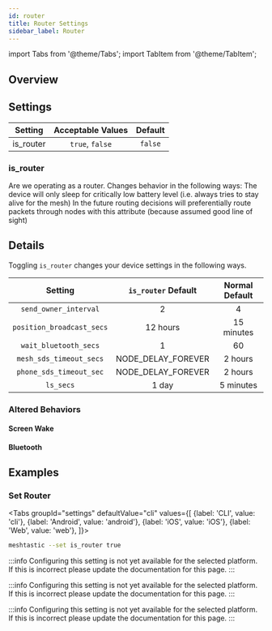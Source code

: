 ```yaml
---
id: router
title: Router Settings
sidebar_label: Router
---
```

import Tabs from '@theme/Tabs';
import TabItem from '@theme/TabItem';


## Overview



## Settings

| Setting | Acceptable Values | Default |
| :-----: | :---------------: | :-----: |
| is_router | `true`, `false` | `false` |

### is_router

Are we operating as a router. Changes behavior in the following ways: The device will only sleep for critically low battery level (i.e. always tries to stay alive for the mesh) In the future routing decisions will preferentially route packets through nodes with this attribute (because assumed good line of sight)

## Details

Toggling `is_router` changes your device settings in the following ways.

| Setting | `is_router` Default | Normal Default |
| :-----: | :-----------------: | :------------: |
| `send_owner_interval` | 2 | 4 |
| `position_broadcast_secs` | 12 hours | 15 minutes |
| `wait_bluetooth_secs` | 1 | 60 |
| `mesh_sds_timeout_secs` | NODE_DELAY_FOREVER | 2 hours |
| `phone_sds_timeout_sec` | NODE_DELAY_FOREVER | 2 hours |
| `ls_secs` | 1 day | 5 minutes |

### Altered Behaviors
#### Screen Wake
#### Bluetooth

## Examples

### Set Router
<Tabs
  groupId="settings"
  defaultValue="cli"
  values={[
    {label: 'CLI', value: 'cli'},
    {label: 'Android', value: 'android'},
    {label: 'iOS', value: 'iOS'},
    {label: 'Web', value: 'web'},
  ]}>
  <TabItem value="cli">

  ```bash title="Set Router"
  meshtastic --set is_router true
  ```

  </TabItem>
  <TabItem value="android">

:::info
Configuring this setting is not yet available for the selected platform. If this is incorrect please update the documentation for this page.
:::

  </TabItem>
  <TabItem value="iOS">

:::info
Configuring this setting is not yet available for the selected platform. If this is incorrect please update the documentation for this page.
:::

  </TabItem>
  <TabItem value="web">

:::info
Configuring this setting is not yet available for the selected platform. If this is incorrect please update the documentation for this page.
:::

  </TabItem>
</Tabs>
